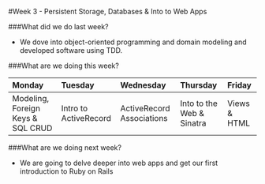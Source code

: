 #Week 3 - Persistent Storage, Databases & Into to Web Apps

###What did we do last week?
- We dove into object-oriented programming and domain modeling and developed software using TDD.

###What are we doing this week?

|Monday         | Tuesday         |Wednesday        |Thursday         |  Friday
|:-----         |:-----           |:-----           |:-----           |:----- 
Modeling, Foreign Keys & SQL CRUD | Intro to ActiveRecord | ActiveRecord Associations | Into to the Web & Sinatra | Views & HTML

###What are we doing next week?
- We are going to delve deeper into web apps and get our first introduction to Ruby on Rails